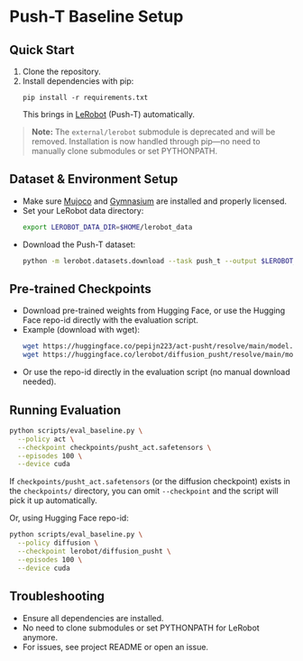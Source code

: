 # Push-T Baseline Setup

## Quick Start

1. Clone the repository.
2. Install dependencies with pip:
   ```
   pip install -r requirements.txt
   ```
   This brings in [LeRobot](https://github.com/huggingface/lerobot) (Push-T) automatically.

> **Note:** The `external/lerobot` submodule is deprecated and will be removed. Installation is now handled through pip—no need to manually clone submodules or set PYTHONPATH.

## Dataset & Environment Setup

- Make sure [Mujoco](https://mujoco.org/) and [Gymnasium](https://gymnasium.farama.org/) are installed and properly licensed.
- Set your LeRobot data directory:
  ```bash
  export LEROBOT_DATA_DIR=$HOME/lerobot_data
  ```
- Download the Push-T dataset:
  ```bash
  python -m lerobot.datasets.download --task push_t --output $LEROBOT_DATA_DIR
  ```

## Pre-trained Checkpoints

- Download pre-trained weights from Hugging Face, or use the Hugging Face repo-id directly with the evaluation script.
- Example (download with wget):
  ```bash
  wget https://huggingface.co/pepijn223/act-pusht/resolve/main/model.safetensors -O checkpoints/pusht_act.safetensors
  wget https://huggingface.co/lerobot/diffusion_pusht/resolve/main/model.safetensors -O checkpoints/pusht_diffusion.safetensors
  ```
- Or use the repo-id directly in the evaluation script (no manual download needed).

## Running Evaluation

```bash
python scripts/eval_baseline.py \
  --policy act \
  --checkpoint checkpoints/pusht_act.safetensors \
  --episodes 100 \
  --device cuda
```

If `checkpoints/pusht_act.safetensors` (or the diffusion checkpoint) exists in the
`checkpoints/` directory, you can omit `--checkpoint` and the script will pick it up
automatically.

Or, using Hugging Face repo-id:

```bash
python scripts/eval_baseline.py \
  --policy diffusion \
  --checkpoint lerobot/diffusion_pusht \
  --episodes 100 \
  --device cuda
```

## Troubleshooting

- Ensure all dependencies are installed.
- No need to clone submodules or set PYTHONPATH for LeRobot anymore.
- For issues, see project README or open an issue.
